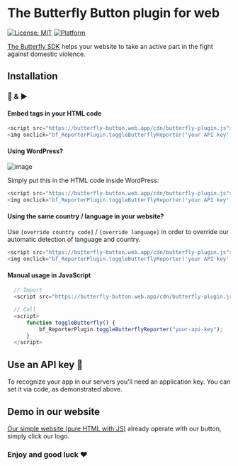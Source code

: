 # The Butterfly Button plugin for web

[![License: MIT](https://img.shields.io/badge/License-Apache-yellow.svg)](https://github.com/TheButterflySDK/Web/blob/main/LICENSE)
[![Platform](https://img.shields.io/badge/Platform-Web-white.svg)](https://github.com/TheButterflySDK/Web)

[The Butterfly SDK](https://github.com/TheButterflySDK/About/blob/main/README.md) helps your website to take an active part in the fight against domestic violence.

## Installation

### 🔌 & ▶️

#### Embed tags in your HTML code

```javascript
<script src="https://butterfly-button.web.app/cdn/butterfly-plugin.js"></script>
<img onclick="bf_ReporterPlugin.toggleButterflyReporter('your API key');" src="https://butterfly-button.web.app/img/butterfly-logo-200.png" style="width: 50px" alt="The Butterfly Button" />
```

#### Using WordPress?

![image](https://user-images.githubusercontent.com/100164625/205072953-f883a1e4-83f4-49ef-801a-892dc6113787.png)

Simply put this in the HTML code inside WordPress:
```javascript
<script src="https://butterfly-button.web.app/cdn/butterfly-plugin.js"></script>
<img onclick="bf_ReporterPlugin.toggleButterflyReporter('your API key');" src="https://butterfly-button.web.app/img/butterfly-logo-200.png" style="width: 50px" alt="The Butterfly Button" />
```

#### Using the same country / language in your website?

Use `[override country code]` / `[override language]` in order to override our automatic detection of language and country.

```javascript
<script src="https://butterfly-button.web.app/cdn/butterfly-plugin.js"></script>
<img onclick="bf_ReporterPlugin.toggleButterflyReporter('your API key', [override country code], [override language]);" src="https://butterfly-button.web.app/img/butterfly-logo-200.png" style="width: 50px" alt="The Butterfly Button" />
```

#### Manual usage in JavaScript

```javascript
  // Import
  <script src="https://butterfly-button.web.app/cdn/butterfly-plugin.js"></script>

  // Call
  <script>
      function toggleButterfly() {
          bf_ReporterPlugin.toggleButterflyReporter("your-api-key");
      }
  </script>
```

## Use an API key 🔑

To recognize your app in our servers you'll need an application key. You can set it via code, as demonstrated above.

## Demo in our website
[Our simple website (pure HTML with JS)](https://butterfly-button.web.app/) already operate with our button, simply click our logo.


### Enjoy and good luck ❤️
